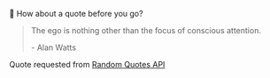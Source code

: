 📣 How about a quote before you go?

> The ego is nothing other than the focus of conscious attention.
>
> <p>- Alan Watts</p>

Quote requested from [Random Quotes API](https://github.com/lukePeavey/quotable)
